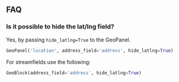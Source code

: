 ## FAQ

### Is it possible to hide the lat/lng field?

Yes, by passing `hide_latlng=True` to the GeoPanel.

```python
GeoPanel('location', address_field='address', hide_latlng=True)
```

For streamfields use the following:

```python
GeoBlock(address_field='address', hide_latlng=True)
```
